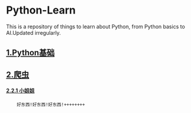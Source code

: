 
# Python-Learn
This is a repository of things to learn about Python, from Python basics to AI.Updated irregularly.

## [1.Python基础](1.Python基础)

## [2.爬虫](2.爬虫)   
#### [2.2.1 小姐姐](2.爬虫/小姐姐)
        好东西!好东西!好东西!++++++++